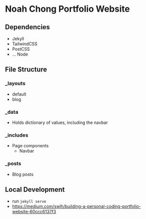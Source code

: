 # Noah Chong Portfolio Website
## Dependencies
* Jekyll
* TailwindCSS
* PostCSS
* ... Node

## File Structure
### _layouts
* default
* blog
### _data
* Holds dictionary of values, including the navbar
### _includes
* Page components
    * Navbar
### _posts
* Blog posts

## Local Development
* run `jekyll serve`
* https://medium.com/swlh/building-a-personal-coding-portfolio-website-60ccc6137f3
